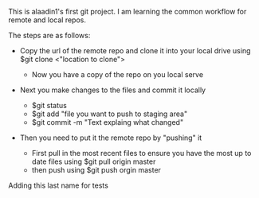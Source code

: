 This is alaadin1's first git project. I am learning the common workflow for remote and local repos.

The steps are as follows:
- Copy the url of the remote repo and clone it into your local drive using $git clone <url> <"location to clone">
    - Now you have a copy of the repo on you local serve

- Next you make changes to the files and commit it locally
    - $git status
    - $git add "file you want to push to staging area"
    - $git commit -m "Text explaing what changed"
- Then you need to put it the remote repo by "pushing" it
    - First pull in the most recent files to ensure you have the most up to date files using $git pull origin master 
    - then push using $git push orgin master


Adding this last name for tests

